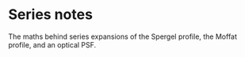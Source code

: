# Series notes

The maths behind series expansions of the Spergel profile, the Moffat profile, and an optical PSF.
